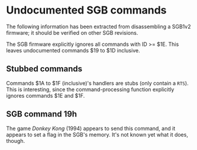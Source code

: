 # Undocumented SGB commands

The following information has been extracted from disassembling a SGB1v2
firmware; it should be verified on other SGB revisions.

The SGB firmware explicitly ignores all commands with ID >= $1E. This
leaves undocumented commands $19 to $1D inclusive.

## Stubbed commands

Commands $1A to $1F (inclusive)'s handlers are stubs (only contain a
`RTS`). This is interesting, since the command-processing function
explicitly ignores commands $1E and $1F.

## SGB command 19h

The game _Donkey Kong_ (1994) appears to send this command, and it appears
to set a flag in the SGB's memory. It's not known yet what it does,
though.
